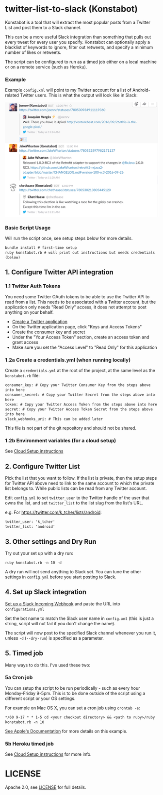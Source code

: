 # twitter-list-to-slack (Konstabot)

Konstabot is a tool that will extract the most popular posts from a Twitter List and post them to a Slack channel.

This can be a more useful Slack integration than something that pulls out every tweet for every user you specify. Konstabot can optionally apply a blacklist of keywords to ignore, filter out retweets, and specify a minimum number of likes or retweets.

The script can be configured to run as a timed job either on a local machine or on a
remote service (such as Heroku).

### Example

Example `config.xml` will point to my Twitter account for a list of Android-related Twitter users. This is what the output will look like in Slack:

<img src="docs/Konstabot_example.png" alt="Screenshot of an example of Slack integration" width="600px"/>

### Basic Script Usage

Will run the script once, see setup steps below for more details.

    bundle install # first-time setup
    ruby konstabot.rb # will print out instructions but needs credentials (below)

## 1. Configure Twitter API integration

### 1.1 Twitter Auth Tokens
You need some Twitter OAuth tokens to be able to use the Twitter API to read from a list. This needs to be associated with a Twitter account, but the application only needs "Read Only" access, it does not attempt to post anything on your behalf.

* [Create a Twitter application](https://apps.twitter.com/)
* On the Twitter application page, click "Keys and Access Tokens"
* Create the consumer key and secret
* Under the "Your Access Token" section, create an access token and grant access
* Make sure you set the "Access Level" to "Read Only" for this application

### 1.2a Create a credentials.yml (when running locally)

Create a `credentials.yml` at the root of the project, at the same level as the `konstabot.rb` file:

    consumer_key: # Copy your Twitter Consumer Key from the steps above into here
    consumer_secret: # Copy your Twitter Secret from the steps above into here
    token: # Copy your Twitter Access Token from the steps above into here
    secret: # Copy your Twitter Access Token Secret from the steps above into here
    slack_webhooks_uri: # This can be added later

This file is not part of the git repository and should not be shared.

### 1.2b Environment variables (for a cloud setup)
See [Cloud Setup instructions](CloudSetup.md)

## 2. Configure Twitter List
Pick the list that you want to follow. If the list is private, then the setup steps for Twitter API above need to link to the same account to which the private list belongs to. While public lists can be read from any Twitter account.

Edit `config.yml` to set `twitter_user` to the Twitter handle of the user that owns the list, and set `twitter_list` to the list slug from the list's URL.

e.g. For https://twitter.com/k_tcher/lists/android:

    twitter_user: 'k_tcher'
    twitter_list: 'android'

## 3. Other settings and Dry Run
Try out your set up with a dry run:

    ruby konstabot.rb -n 10 -d

A dry run will not send anything to Slack yet. You can tune the other settings in `config.yml` before you start posting to Slack.

## 4. Set up Slack integration

[Set up a Slack Incoming Webhook](https://api.slack.com/custom-integrations) and paste the URL into `configurations.yml`

Set the bot name to match the Slack user name in `config.xml` (this is just a string, script will not fail if you don't change the name).

The script will now post to the specified Slack channel whenever you run it, unless `-d` (`--dry-run`) is specified as a parameter.

## 5. Timed job

Many ways to do this. I've used these two:

### 5a Cron job

You can setup the script to be run periodically - such as every hour Monday-Friday 9-5pm. This is to be done outside of the script using a different script or your OS settings.

For example on Mac OS X, you can set a cron job using `crontab -e`:

    */60 9-17 * * 1-5 cd <your checkout directory> && <path to ruby>/ruby konstabot.rb -n 10

[See Apple's Documentation](https://developer.apple.com/library/content/documentation/MacOSX/Conceptual/BPSystemStartup/Chapters/ScheduledJobs.html) for more details on this example.

### 5b Heroku timed job
See [Cloud Setup instructions](docs/CloudSetup.md) for more info.

# LICENSE

Apache 2.0, see [LICENSE](LICENSE) for full details.
